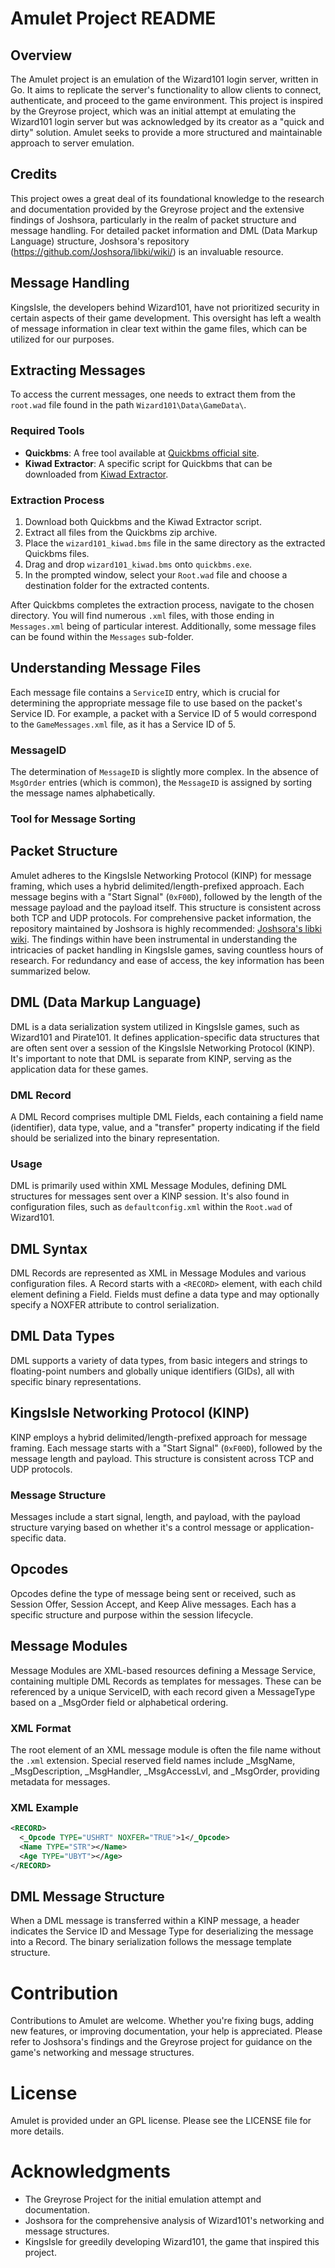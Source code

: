 # Amulet Project README

## Overview
The Amulet project is an emulation of the Wizard101 login server, written in Go. It aims to replicate the server's functionality to allow clients to connect, authenticate, and proceed to the game environment. This project is inspired by the Greyrose project, which was an initial attempt at emulating the Wizard101 login server but was acknowledged by its creator as a "quick and dirty" solution. Amulet seeks to provide a more structured and maintainable approach to server emulation.

## Credits
This project owes a great deal of its foundational knowledge to the research and documentation provided by the Greyrose project and the extensive findings of Joshsora, particularly in the realm of packet structure and message handling. For detailed packet information and DML (Data Markup Language) structure, Joshsora's repository (https://github.com/Joshsora/libki/wiki/) is an invaluable resource.

## Message Handling
KingsIsle, the developers behind Wizard101, have not prioritized security in certain aspects of their game development. This oversight has left a wealth of message information in clear text within the game files, which can be utilized for our purposes.

## Extracting Messages

To access the current messages, one needs to extract them from the `root.wad` file found in the path `Wizard101\Data\GameData\`.

### Required Tools

- **Quickbms**: A free tool available at [Quickbms official site](https://aluigi.altervista.org/quickbms.htm).
- **Kiwad Extractor**: A specific script for Quickbms that can be downloaded from [Kiwad Extractor](https://aluigi.altervista.org/bms/wizard101_kiwad.bms).

### Extraction Process

1. Download both Quickbms and the Kiwad Extractor script.
2. Extract all files from the Quickbms zip archive.
3. Place the `wizard101_kiwad.bms` file in the same directory as the extracted Quickbms files.
4. Drag and drop `wizard101_kiwad.bms` onto `quickbms.exe`.
5. In the prompted window, select your `Root.wad` file and choose a destination folder for the extracted contents.

After Quickbms completes the extraction process, navigate to the chosen directory. You will find numerous `.xml` files, with those ending in `Messages.xml` being of particular interest. Additionally, some message files can be found within the `Messages` sub-folder.

## Understanding Message Files

Each message file contains a `ServiceID` entry, which is crucial for determining the appropriate message file to use based on the packet's Service ID. For example, a packet with a Service ID of 5 would correspond to the `GameMessages.xml` file, as it has a Service ID of 5.

### MessageID

The determination of `MessageID` is slightly more complex. In the absence of `MsgOrder` entries (which is common), the `MessageID` is assigned by sorting the message names alphabetically.

### Tool for Message Sorting


## Packet Structure
Amulet adheres to the KingsIsle Networking Protocol (KINP) for message framing, which uses a hybrid delimited/length-prefixed approach. Each message begins with a "Start Signal" (`0xF00D`), followed by the length of the message payload and the payload itself. This structure is consistent across both TCP and UDP protocols. For comprehensive packet information, the repository maintained by Joshsora is highly recommended: [Joshsora's libki wiki](https://github.com/Joshsora/libki/wiki/). The findings within have been instrumental in understanding the intricacies of packet handling in KingsIsle games, saving countless hours of research. For redundancy and ease of access, the key information has been summarized below.

## DML (Data Markup Language)

DML is a data serialization system utilized in KingsIsle games, such as Wizard101 and Pirate101. It defines application-specific data structures that are often sent over a session of the KingsIsle Networking Protocol (KINP). It's important to note that DML is separate from KINP, serving as the application data for these games.

### DML Record

A DML Record comprises multiple DML Fields, each containing a field name (identifier), data type, value, and a "transfer" property indicating if the field should be serialized into the binary representation.

### Usage

DML is primarily used within XML Message Modules, defining DML structures for messages sent over a KINP session. It's also found in configuration files, such as `defaultconfig.xml` within the `Root.wad` of Wizard101.

## DML Syntax

DML Records are represented as XML in Message Modules and various configuration files. A Record starts with a `<RECORD>` element, with each child element defining a Field. Fields must define a data type and may optionally specify a NOXFER attribute to control serialization.

## DML Data Types

DML supports a variety of data types, from basic integers and strings to floating-point numbers and globally unique identifiers (GIDs), all with specific binary representations.

## KingsIsle Networking Protocol (KINP)

KINP employs a hybrid delimited/length-prefixed approach for message framing. Each message starts with a "Start Signal" (`0xF00D`), followed by the message length and payload. This structure is consistent across TCP and UDP protocols.

### Message Structure

Messages include a start signal, length, and payload, with the payload structure varying based on whether it's a control message or application-specific data.

## Opcodes

Opcodes define the type of message being sent or received, such as Session Offer, Session Accept, and Keep Alive messages. Each has a specific structure and purpose within the session lifecycle.

## Message Modules

Message Modules are XML-based resources defining a Message Service, containing multiple DML Records as templates for messages. These can be referenced by a unique ServiceID, with each record given a MessageType based on a _MsgOrder field or alphabetical ordering.

### XML Format

The root element of an XML message module is often the file name without the `.xml` extension. Special reserved field names include _MsgName, _MsgDescription, _MsgHandler, _MsgAccessLvl, and _MsgOrder, providing metadata for messages.

### XML Example

```xml
<RECORD>
  <_Opcode TYPE="USHRT" NOXFER="TRUE">1</_Opcode>
  <Name TYPE="STR"></Name>
  <Age TYPE="UBYT"></Age>
</RECORD>
```

## DML Message Structure

When a DML message is transferred within a KINP message, a header indicates the Service ID and Message Type for deserializing the message into a Record. The binary serialization follows the message template structure.


# Contribution
Contributions to Amulet are welcome. Whether you're fixing bugs, adding new features, or improving documentation, your help is appreciated. Please refer to Joshsora's findings and the Greyrose project for guidance on the game's networking and message structures.

# License
Amulet is provided under an GPL license. Please see the LICENSE file for more details.

# Acknowledgments
- The Greyrose Project for the initial emulation attempt and documentation.
- Joshsora for the comprehensive analysis of Wizard101's networking and message structures.
- KingsIsle for greedily developing Wizard101, the game that inspired this project.